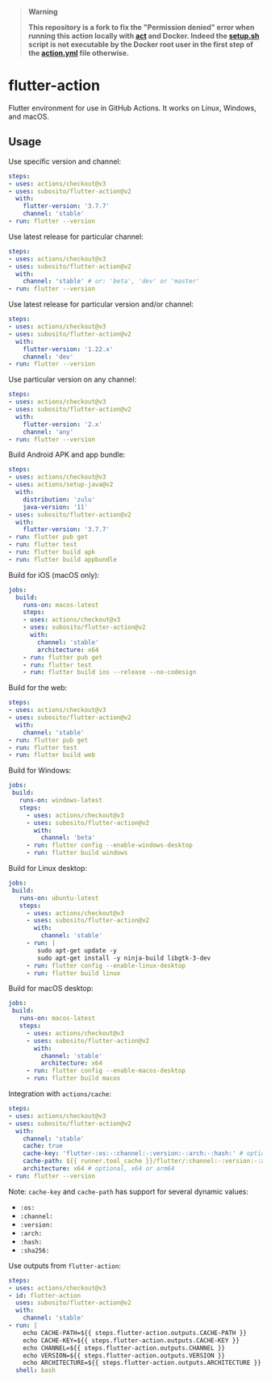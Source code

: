 > __Warning__
>
> **This repository is a fork to fix the "Permission denied" error when running this action locally
with [act](https://github.com/nektos/act) and Docker.
Indeed the [setup.sh](setup.sh) script is not executable by the Docker root user in the first step of the [action.yml](action.yml) file otherwise.**

# flutter-action

Flutter environment for use in GitHub Actions. It works on Linux, Windows, and macOS.

## Usage

Use specific version and channel:

```yaml
steps:
- uses: actions/checkout@v3
- uses: subosito/flutter-action@v2
  with:
    flutter-version: '3.7.7'
    channel: 'stable'
- run: flutter --version
```

Use latest release for particular channel:

```yaml
steps:
- uses: actions/checkout@v3
- uses: subosito/flutter-action@v2
  with:
    channel: 'stable' # or: 'beta', 'dev' or 'master'
- run: flutter --version
```

Use latest release for particular version and/or channel:

```yaml
steps:
- uses: actions/checkout@v3
- uses: subosito/flutter-action@v2
  with:
    flutter-version: '1.22.x'
    channel: 'dev'
- run: flutter --version
```

Use particular version on any channel:

```yaml
steps:
- uses: actions/checkout@v3
- uses: subosito/flutter-action@v2
  with:
    flutter-version: '2.x'
    channel: 'any'
- run: flutter --version
```

Build Android APK and app bundle:

```yaml
steps:
- uses: actions/checkout@v3
- uses: actions/setup-java@v2
  with:
    distribution: 'zulu'
    java-version: '11'
- uses: subosito/flutter-action@v2
  with:
    flutter-version: '3.7.7'
- run: flutter pub get
- run: flutter test
- run: flutter build apk
- run: flutter build appbundle
```

Build for iOS (macOS only):

```yaml
jobs:
  build:
    runs-on: macos-latest
    steps:
    - uses: actions/checkout@v3
    - uses: subosito/flutter-action@v2
      with:
        channel: 'stable'
        architecture: x64
    - run: flutter pub get
    - run: flutter test
    - run: flutter build ios --release --no-codesign
```

Build for the web:

```yaml
steps:
- uses: actions/checkout@v3
- uses: subosito/flutter-action@v2
  with:
    channel: 'stable'
- run: flutter pub get
- run: flutter test
- run: flutter build web
```

Build for Windows:

```yaml
jobs:
 build:
   runs-on: windows-latest
   steps:
     - uses: actions/checkout@v3
     - uses: subosito/flutter-action@v2
       with:
         channel: 'beta'
     - run: flutter config --enable-windows-desktop
     - run: flutter build windows
```

Build for Linux desktop:

```yaml
jobs:
 build:
   runs-on: ubuntu-latest
   steps:
     - uses: actions/checkout@v3
     - uses: subosito/flutter-action@v2
       with:
         channel: 'stable'
     - run: |
        sudo apt-get update -y
        sudo apt-get install -y ninja-build libgtk-3-dev
     - run: flutter config --enable-linux-desktop
     - run: flutter build linux
```

Build for macOS desktop:

```yaml
jobs:
 build:
   runs-on: macos-latest
   steps:
     - uses: actions/checkout@v3
     - uses: subosito/flutter-action@v2
       with:
         channel: 'stable'
         architecture: x64
     - run: flutter config --enable-macos-desktop
     - run: flutter build macos
```

Integration with `actions/cache`:

```yaml
steps:
- uses: actions/checkout@v3
- uses: subosito/flutter-action@v2
  with:
    channel: 'stable'
    cache: true
    cache-key: 'flutter-:os:-:channel:-:version:-:arch:-:hash:' # optional, change this to force refresh cache
    cache-path: ${{ runner.tool_cache }}/flutter/:channel:-:version:-:arch: # optional, change this to specify the cache path
    architecture: x64 # optional, x64 or arm64
- run: flutter --version
```

Note: `cache-key` and `cache-path` has support for several dynamic values:

- `:os:`
- `:channel:`
- `:version:`
- `:arch:`
- `:hash:`
- `:sha256:`

Use outputs from `flutter-action`:

```yaml
steps:
- uses: actions/checkout@v3
- id: flutter-action
  uses: subosito/flutter-action@v2
  with:
    channel: 'stable'
- run: |
    echo CACHE-PATH=${{ steps.flutter-action.outputs.CACHE-PATH }}
    echo CACHE-KEY=${{ steps.flutter-action.outputs.CACHE-KEY }}
    echo CHANNEL=${{ steps.flutter-action.outputs.CHANNEL }}
    echo VERSION=${{ steps.flutter-action.outputs.VERSION }}
    echo ARCHITECTURE=${{ steps.flutter-action.outputs.ARCHITECTURE }}
  shell: bash
```
